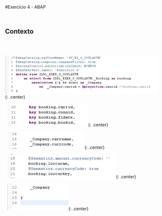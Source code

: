 #Exercício 4 - ABAP

&nbsp;
## Contexto
&nbsp;

&nbsp;
![EXER4_01](../img/Exer_4/EXER4_01.jpg){: .center}
&nbsp;

&nbsp;
![EXER4_02](../img/Exer_4/EXER4_02.jpg){: .center}
&nbsp;

&nbsp;
![EXER4_03](../img/Exer_4/EXER4_03.jpg){: .center}
&nbsp;

&nbsp;
![EXER4_04](../img/Exer_4/EXER4_04.jpg){: .center}
&nbsp;

&nbsp;
![EXER4_05](../img/Exer_4/EXER4_05.jpg){: .center}
&nbsp;

```

```